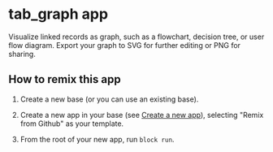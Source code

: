# tab_graph app

Visualize linked records as graph, such as a flowchart, decision tree, or user flow diagram. Export your
graph to SVG for further editing or PNG for sharing.

## How to remix this app

1. Create a new base (or you can use an existing base).

2. Create a new app in your base (see [Create a new app](https://airtable.com/developers/blocks/guides/hello-world-tutorial#create-a-new-app)),
   selecting "Remix from Github" as your template.

3. From the root of your new app, run `block run`.
